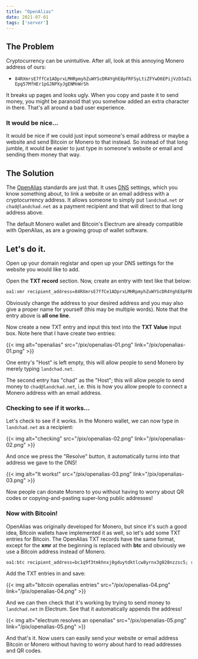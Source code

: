 ```yaml
---
title: "OpenAlias"
date: 2021-07-01
tags: ['server']
---
```

## The Problem

Cryptocurrency can be unintuitive. After all, look at this annoying
Monero address of ours:

-   `84RXmrsE7ffCe1ADprxLMHRpmyhZuWYScDR4YghE8pFRFSyLtiZFYwD6EPijVzD3aZiEpg57MfHEr1pGJNPXyJgENMnWrSh`

It breaks up pages and looks ugly. When you copy and paste it to send
money, you might be paranoid that you somehow added an extra character
in there. That\'s all around a bad user experience.

### It would be nice\...

It would be nice if we could just input someone\'s email address or
maybe a website and send Bitcoin or Monero to that instead. So instead
of that long jumble, it would be easier to just type in someone\'s
website or email and sending them money that way.

## The Solution

The [OpenAlias](https://openalias.org/) standards are just that. It uses
[DNS](/basic/dns) settings, which you know something about, to link a
website or an email address with a cryptocurrency address. It allows
someone to simply put `landchad.net` or `chad@landchad.net` as a payment
recipient and that will direct to that long address above.

The default Monero wallet and Bitcoin\'s Electrum are already compatible
with OpenAlias, as are a growing group of wallet software.

## Let\'s do it.

Open up your domain registar and open up your DNS settings for the
website you would like to add.

Open the **TXT record** section. Now, create an entry with text like
that below:

```txt
oa1:xmr recipient_address=84RXmrsE7ffCe1ADprxLMHRpmyhZuWYScDR4YghE8pFRFSyLtiZFYwD6EPijVzD3aZiEpg57MfHEr1pGJNPXyJgENMnWrSh; recipient_name=LandChad.net;
```

Obviously change the address to your desired address and you may also
give a proper name for yourself (this may be multiple words). Note that
the entry above is **all one line**.

Now create a new TXT entry and input this text into the **TXT Value**
input box. Note here that I have create two entries:

{{< img alt="openalias" src="/pix/openalias-01.png" link="/pix/openalias-01.png" >}}

One entry\'s \"Host\" is left empty, this will allow people to send
Monero by merely typing `landchad.net`.

The second entry has \"chad\" as the \"Host\"; this will allow people to
send money to `chad@landchad.net`, i.e. this is how you allow people to
connect a Monero address with an email address.

### Checking to see if it works\...

Let\'s check to see if it works. In the Monero wallet, we can now type
in `landchad.net` as a recipient:

{{< img alt="checking" src="/pix/openalias-02.png" link="/pix/openalias-02.png" >}}

And once we press the \"Resolve\" button, it automatically turns into
that address we gave to the DNS!

{{< img alt="It works!" src="/pix/openalias-03.png" link="/pix/openalias-03.png" >}}

Now people can donate Monero to you without having to worry about QR
codes or copying-and-pasting super-long public addresses!

### Now with Bitcoin!

OpenAlias was originally developed for Monero, but since it\'s such a
good idea, Bitcoin wallets have implemented it as well, so let\'s add
some TXT entries for Bitcoin. The OpenAlias TXT records have the same
format, except for the **xmr** at the beginning is replaced with **btc**
and obviously we use a Bitcoin address instead of Monero.

```txt
oa1:btc recipient_address=bc1q9f3tmkhnxj8gduytdktlcw8yrnx3g028nzzsc5; recipient_name=LandChad.net;
```

Add the TXT entries in and save:

{{< img alt="bitcoin openalias entries" src="/pix/openalias-04.png" link="/pix/openalias-04.png" >}}

And we can then check that it\'s working by trying to send money to
`landchad.net` in Electrum. See that it automatically appends the
address!

{{< img alt="electrum resolves an openalias" src="/pix/openalias-05.png" link="/pix/openalias-05.png" >}}

And that\'s it. Now users can easily send your website or email address
Bitcoin or Monero without having to worry about hard to read addresses
and QR codes.
